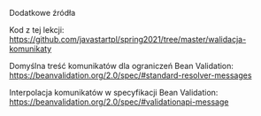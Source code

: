 Dodatkowe źródła

Kod z tej lekcji: https://github.com/javastartpl/spring2021/tree/master/walidacja-komunikaty

Domyślna treść komunikatów dla ograniczeń Bean Validation: https://beanvalidation.org/2.0/spec/#standard-resolver-messages

Interpolacja komunikatów w specyfikacji Bean Validation: https://beanvalidation.org/2.0/spec/#validationapi-message
